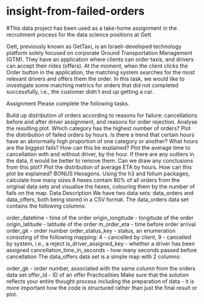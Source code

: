 # insight-from-failed-orders
#This data project has been used as a take-home assignment in the recruitment process for the data science positions at Gett.

Gett, previously known as GetTaxi, is an Israeli-developed technology platform solely focused on corporate Ground Transportation Management (GTM). They have an application where clients can order taxis, and drivers can accept their rides (offers). At the moment, when the client clicks the Order button in the application, the matching system searches for the most relevant drivers and offers them the order. In this task, we would like to investigate some matching metrics for orders that did not completed successfully, i.e., the customer didn't end up getting a car.

Assignment
Please complete the following tasks.

Build up distribution of orders according to reasons for failure: cancellations before and after driver assignment, and reasons for order rejection. Analyse the resulting plot. Which category has the highest number of orders?
Plot the distribution of failed orders by hours. Is there a trend that certain hours have an abnormally high proportion of one category or another? What hours are the biggest fails? How can this be explained?
Plot the average time to cancellation with and without driver, by the hour. If there are any outliers in the data, it would be better to remove them. Can we draw any conclusions from this plot?
Plot the distribution of average ETA by hours. How can this plot be explained?
BONUS Hexagons. Using the h3 and folium packages, calculate how many sizes 8 hexes contain 80% of all orders from the original data sets and visualise the hexes, colouring them by the number of fails on the map.
Data Description
We have two data sets: data_orders and data_offers, both being stored in a CSV format. The data_orders data set contains the following columns:

order_datetime - time of the order
origin_longitude - longitude of the order
origin_latitude - latitude of the order
m_order_eta - time before order arrival
order_gk - order number
order_status_key - status, an enumeration consisting of the following mapping:
4 - cancelled by client,
9 - cancelled by system, i.e., a reject
is_driver_assigned_key - whether a driver has been assigned
cancellation_time_in_seconds - how many seconds passed before cancellation
The data_offers data set is a simple map with 2 columns:

order_gk - order number, associated with the same column from the orders data set
offer_id - ID of an offer
Practicalities
Make sure that the solution reflects your entire thought process including the preparation of data - it is more important how the code is structured rather than just the final result or plot.

